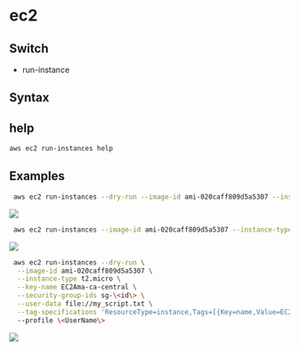 # ec2

## Switch
* run-instance

## Syntax

## help
````bash
aws ec2 run-instances help
````

## Examples
````bash
 aws ec2 run-instances --dry-run --image-id ami-020caff809d5a5307 --instance-type t2.micro --profile \<UserName\>
````
[<img src="https://i.imgur.com/ppXqI50.png">](https://i.imgur.com/ppXqI50.png)

````bash
 aws ec2 run-instances --image-id ami-020caff809d5a5307 --instance-type t2.micro --profile \<UserName\>
````
[<img src="https://i.imgur.com/ppXqI50.png">](https://i.imgur.com/ppXqI50.png)

````bash
 aws ec2 run-instances --dry-run \
  --image-id ami-020caff809d5a5307 \
  --instance-type t2.micro \
  --key-name EC2Ama-ca-central \
  --security-group-ids sg-\<id\> \
  --user-data file://my_script.txt \
  --tag-specifications 'ResourceType=instance,Tags=[{Key=name,Value=EC2Ama-01}]'
  --profile \<UserName\>
````
[<img src="https://i.imgur.com/83JPLwq.png">](https://i.imgur.com/83JPLwq.png)
